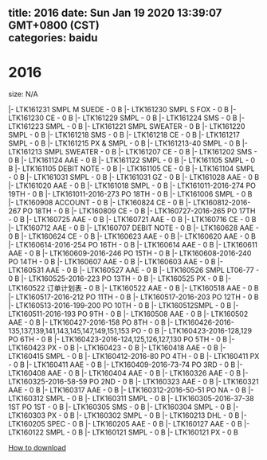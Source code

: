 
title: 2016
date: Sun Jan 19 2020 13:39:07 GMT+0800 (CST)    
categories: baidu
---

# 2016
size: N/A
 
 
|- LTK161231 SMPL M SUEDE - 0 B
|- LTK161230 SMPL S FOX - 0 B
|- LTK161230 CE - 0 B
|- LTK161229 SMPL - 0 B
|- LTK161224 SMS - 0 B
|- LTK161223 SMPL - 0 B
|- LTK161221 SMPL SWEATER - 0 B
|- LTK161220 SMPL - 0 B
|- LTK161218 SMS - 0 B
|- LTK161218 CE - 0 B
|- LTK161217 SMPL - 0 B
|- LTK161215 PX & SMPL - 0 B
|- LTK161213-40 SMPL - 0 B
|- LTK161213 SMPL SWEATER - 0 B
|- LTK161207 CE - 0 B
|- LTK161202 SMS - 0 B
|- LTK161124 AAE - 0 B
|- LTK161122 SMPL - 0 B
|- LTK161105 SMPL - 0 B
|- LTK161105 DEBIT NOTE - 0 B
|- LTK161105 CE - 0 B
|- LTK161104 SMPL - 0 B
|- LTK161031 SMPL - 0 B
|- LTK161031 GZ - 0 B
|- LTK161028 AAE - 0 B
|- LTK161020 AAE - 0 B
|- LTK161018 SMPL - 0 B
|- LTK161011-2016-274 PO 19TH - 0 B
|- LTK161011-2016-273  PO 18TH - 0 B
|- LTK161006 SMPL - 0 B
|- LTK160908 ACCOUNT - 0 B
|- LTK160824 CE - 0 B
|- LTK160812-2016-267 PO 18TH - 0 B
|- LTK160809 CE - 0 B
|- LTK160727-2016-265 PO 17TH - 0 B
|- LTK160725 AAE - 0 B
|- LTK160721 AAE - 0 B
|- LTK160716 CE - 0 B
|- LTK160712 AAE - 0 B
|- LTK160707 DEBIT NOTE - 0 B
|- LTK160628 AAE - 0 B
|- LTK160624 CE - 0 B
|- LTK160623 AAE - 0 B
|- LTK160620 AAE - 0 B
|- LTK160614-2016-254 PO 16TH - 0 B
|- LTK160614 AAE - 0 B
|- LTK160611 AAE - 0 B
|- LTK160609-2016-246 PO 15TH - 0 B
|- LTK160608-2016-240 PO 14TH - 0 B
|- LTK160607 AAE - 0 B
|- LTK160603 AAE - 0 B
|- LTK160531 AAE - 0 B
|- LTK160527 AAE - 0 B
|- LTK160526 SMPL LT06-77 - 0 B
|- LTK160525-2016-223 PO 13TH - 0 B
|- LTK160525 PX - 0 B
|- LTK160522 订单计划表 - 0 B
|- LTK160522 AAE - 0 B
|- LTK160518 AAE - 0 B
|- LTK160517-2016-212 PO 11TH - 0 B
|- LTK160517-2016-203 PO 12TH - 0 B
|- LTK160513-2016-199-200 PO 10TH - 0 B
|- LTK160512SMPL - 0 B
|- LTK160511-2016-193 PO 9TH - 0 B
|- LTK160508 AAE - 0 B
|- LTK160502 AAE - 0 B
|- LTK160427-2016-158 PO 8TH - 0 B
|- LTK160426-2016-135,137,139,141,143,145,147,149,151,153 PO - 0 B
|- LTK160423-2016-128,129 PO 6TH - 0 B
|- LTK160423-2016-124,125,126,127,130 PO 5TH - 0 B
|- LTK160423 PX - 0 B
|- LTK160423 - 0 B
|- LTK160418 AAE - 0 B
|- LTK160415 SMPL - 0 B
|- LTK160412-2016-80 PO 4TH - 0 B
|- LTK160411 PX - 0 B
|- LTK160411 AAE - 0 B
|- LTK160409-2016-73-74 PO 3RD - 0 B
|- LTK160408 AAE - 0 B
|- LTK160404 AAE - 0 B
|- LTK160326 AAE - 0 B
|- LTK160325-2016-58-59 PO 2ND - 0 B
|- LTK160323 AAE - 0 B
|- LTK160321 AAE - 0 B
|- LTK160317 AAE - 0 B
|- LTK160312-2016-50-51 PO NA - 0 B
|- LTK160312 SMPL - 0 B
|- LTK160311 SMPL - 0 B
|- LTK160305-2016-37-38 1ST PO 1ST - 0 B
|- LTK160305 SMS - 0 B
|- LTK160304 SMPL - 0 B
|- LTK160303 PX - 0 B
|- LTK160302 SMPL - 0 B
|- LTK160213 DHL - 0 B
|- LTK160205 SPEC - 0 B
|- LTK160205 AAE - 0 B
|- LTK160127 AAE - 0 B
|- LTK160122 SMPL - 0 B
|- LTK160121 SMPL - 0 B
|- LTK160121 PX - 0 B

[How to download](https://bpcam.bemobtrk.com/go/2ceec3aa-1ca2-46d6-b9ff-aaa5c184517c?jno=4053)